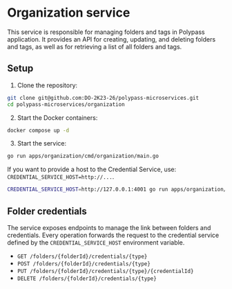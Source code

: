 # Organization service
This service is responsible for managing folders and tags in Polypass application. It provides an API for creating, updating, and deleting folders and tags, as well as for retrieving a list of all folders and tags.

## Setup
1. Clone the repository:
```bash
git clone git@github.com:DO-2K23-26/polypass-microservices.git
cd polypass-microservices/organization
```

2. Start the Docker containers:
```bash
docker compose up -d
```

3. Start the service:
```bash
go run apps/organization/cmd/organization/main.go
```

If you want to provide a host to the Credential Service, use: `CREDENTIAL_SERVICE_HOST=http://...`.
```bash
CREDENTIAL_SERVICE_HOST=http://127.0.0.1:4001 go run apps/organization/cmd/organization/main.go
```

## Folder credentials
The service exposes endpoints to manage the link between folders and credentials. Every operation forwards the request to the credential service defined by the `CREDENTIAL_SERVICE_HOST` environment variable.

- `GET /folders/{folderId}/credentials/{type}`
- `POST /folders/{folderId}/credentials/{type}`
- `PUT /folders/{folderId}/credentials/{type}/{credentialId}`
- `DELETE /folders/{folderId}/credentials/{type}`